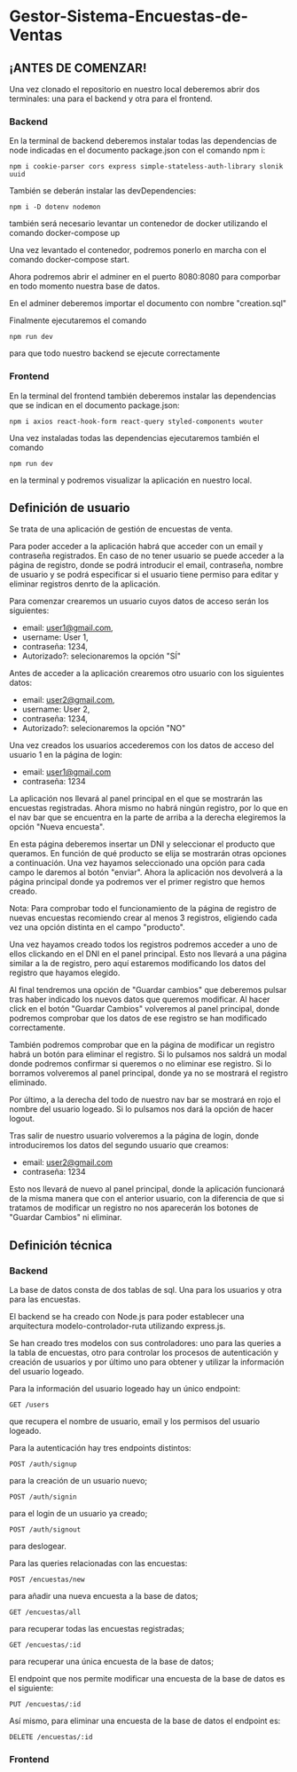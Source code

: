 # Gestor-Sistema-Encuestas-de-Ventas

## ¡ANTES DE COMENZAR!

Una vez clonado el repositorio en nuestro local deberemos abrir dos terminales: una para el backend y otra para el frontend.

### Backend

En la terminal de backend deberemos instalar todas las dependencias de node indicadas en el documento package.json con el comando npm i:

```
npm i cookie-parser cors express simple-stateless-auth-library slonik uuid
```

También se deberán instalar las devDependencies:

```
npm i -D dotenv nodemon
```

también será necesario levantar un contenedor de docker utilizando el comando docker-compose up

Una vez levantado el contenedor, podremos ponerlo en marcha con el comando docker-compose start.

Ahora podremos abrir el adminer en el puerto 8080:8080 para comporbar en todo momento nuestra base de datos.

En el adminer deberemos importar el documento con nombre "creation.sql"

Finalmente ejecutaremos el comando

```
npm run dev
```

para que todo nuestro backend se ejecute correctamente

### Frontend

En la terminal del frontend también deberemos instalar las dependencias que se indican en el documento package.json:

```
npm i axios react-hook-form react-query styled-components wouter
```

Una vez instaladas todas las dependencias ejecutaremos también el comando

```
npm run dev
```

en la terminal y podremos visualizar la aplicación en nuestro local.

## Definición de usuario

Se trata de una aplicación de gestión de encuestas de venta.

Para poder acceder a la aplicación habrá que acceder con un email y contraseña registrados. En caso de no tener usuario se puede acceder a la página de registro, donde se podrá introducir el email, contraseña, nombre de usuario y se podrá especificar si el usuario tiene permiso para editar y eliminar registros denrto de la aplicación.

Para comenzar crearemos un usuario cuyos datos de acceso serán los siguientes:

- email: user1@gmail.com,
- username: User 1,
- contraseña: 1234,
- Autorizado?: selecionaremos la opción "SÍ"

Antes de acceder a la aplicación crearemos otro usuario con los siguientes datos:

- email: user2@gmail.com,
- username: User 2,
- contraseña: 1234,
- Autorizado?: selecionaremos la opción "NO"

Una vez creados los usuarios accederemos con los datos de acceso del usuario 1 en la página de login:

- email: user1@gmail.com
- contraseña: 1234

La aplicación nos llevará al panel principal en el que se mostrarán las encuestas registradas. Ahora mismo no habrá ningún registro, por lo que en el nav bar que se encuentra en la parte de arriba a la derecha elegiremos la opción "Nueva encuesta".

En esta página deberemos insertar un DNI y seleccionar el producto que queramos. En función de qué producto se elija se mostrarán otras opciones a continuación. Una vez hayamos seleccionado una opción para cada campo le daremos al botón "enviar". Ahora la aplicación nos devolverá a la página principal donde ya podremos ver el primer registro que hemos creado.

Nota: Para comprobar todo el funcionamiento de la página de registro de nuevas encuestas recomiendo crear al menos 3 registros, eligiendo cada vez una opción distinta en el campo "producto".

Una vez hayamos creado todos los registros podremos acceder a uno de ellos clickando en el DNI en el panel principal. Esto nos llevará a una página similar a la de registro, pero aquí estaremos modificando los datos del registro que hayamos elegido.

Al final tendremos una opción de "Guardar cambios" que deberemos pulsar tras haber indicado los nuevos datos que queremos modificar. Al hacer click en el botón "Guardar Cambios" volveremos al panel principal, donde podremos comprobar que los datos de ese registro se han modificado correctamente.

También podremos comprobar que en la página de modificar un registro habrá un botón para eliminar el registro. Si lo pulsamos nos saldrá un modal donde podremos confirmar si queremos o no eliminar ese registro. Si lo borramos volveremos al panel principal, donde ya no se mostrará el registro eliminado.

Por último, a la derecha del todo de nuestro nav bar se mostrará en rojo el nombre del usuario logeado. Si lo pulsamos nos dará la opción de hacer logout.

Tras salir de nuestro usuario volveremos a la página de login, donde introduciremos los datos del segundo usuario que creamos:

- email: user2@gmail.com
- contraseña: 1234

Esto nos llevará de nuevo al panel principal, donde la aplicación funcionará de la misma manera que con el anterior usuario, con la diferencia de que si tratamos de modificar un registro no nos aparecerán los botones de "Guardar Cambios" ni eliminar.

## Definición técnica

### Backend

La base de datos consta de dos tablas de sql. Una para los usuarios y otra para las encuestas.

El backend se ha creado con Node.js para poder establecer una arquitectura modelo-controlador-ruta utilizando express.js.

Se han creado tres modelos con sus controladores: uno para las queries a la tabla de encuestas, otro para controlar los procesos de autenticación y creación de usuarios y por último uno para obtener y utilizar la información del usuario logeado.

Para la información del usuario logeado hay un único endpoint:

```
GET /users
```

que recupera el nombre de usuario, email y los permisos del usuario logeado.

Para la autenticación hay tres endpoints distintos:

```
POST /auth/signup
```

para la creación de un usuario nuevo;

```
POST /auth/signin
```

para el login de un usuario ya creado;

```
POST /auth/signout
```

para deslogear.

Para las queries relacionadas con las encuestas:

```
POST /encuestas/new
```

para añadir una nueva encuesta a la base de datos;

```
GET /encuestas/all
```

para recuperar todas las encuestas registradas;

```
GET /encuestas/:id
```

para recuperar una única encuesta de la base de datos;

El endpoint que nos permite modificar una encuesta de la base de datos es el siguiente:

```
PUT /encuestas/:id
```

Así mismo, para eliminar una encuesta de la base de datos el endpoint es:

```
DELETE /encuestas/:id
```

### Frontend
